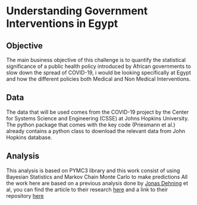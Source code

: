 # Understanding Government Interventions in Egypt

## Objective

The main business objective of this challenge is to quantify the statistical significance of a public health policy introduced by African governments to slow down the spread of COVID-19, i would be looking specifically at Egypt and how the different policies both Medical and Non Medical Interventions.

## Data

The data that will be used comes from the COVID-19 project by the Center for Systems Science and Engineering (CSSE) at Johns Hopkins University. The python package that comes with the key code (Priesmann et al.) already contains a python class to download the relevant data from John Hopkins database. 

## Analysis

This analysis is based on PYMC3 library and this work consist of using Bayesian Statistics and Markov Chain Monte Carlo to make predictions
All the work here are based on a previous analysis done by [Jonas Dehning](https://twitter.com/DehningJonas) et al, you can find the article to their research [here](https://arxiv.org/abs/2004.01105) and a link to their repository [here](https://github.com/Priesemann-Group/covid19_inference)
